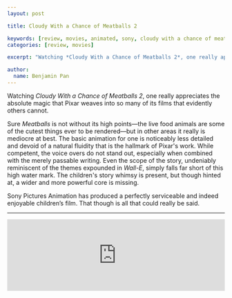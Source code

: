 ```yaml
---
layout: post

title: Cloudy With a Chance of Meatballs 2

keywords: [review, movies, animated, sony, cloudy with a chance of meatballs]
categories: [review, movies]

excerpt: "Watching *Cloudy With a Chance of Meatballs 2*, one really appreciates the absolute magic that Pixar weaves into so many of its films that evidently others cannot."

author:
  name: Benjamin Pan
---
```


Watching *Cloudy With a Chance of Meatballs 2*, one really appreciates the absolute magic that Pixar weaves into so many of its films that evidently others cannot.

Sure *Meatballs* is not without its high points—the live food animals are some of the cutest things ever to be rendered—but in other areas it really is mediocre at best. The basic animation for one is noticeably less detailed and devoid of a natural fluidity that is the hallmark of Pixar's work. While competent, the voice overs do not stand out, especially when combined with the merely passable writing. Even the scope of the story, undeniably reminiscent of the themes expounded in *Wall-E*, simply falls far short of this high water mark. The children's story whimsy is present, but though hinted at, a wider and more powerful core is missing.

Sony Pictures Animation has produced a perfectly serviceable and indeed enjoyable children’s film. That though is all that could really be said.

---

<iframe width="100%" height="166" scrolling="no" frameborder="no" src="https://w.soundcloud.com/player/?url=https%3A//api.soundcloud.com/tracks/100662892&amp;color=ff6600&amp;auto_play=false&amp;show_artwork=true"></iframe>
